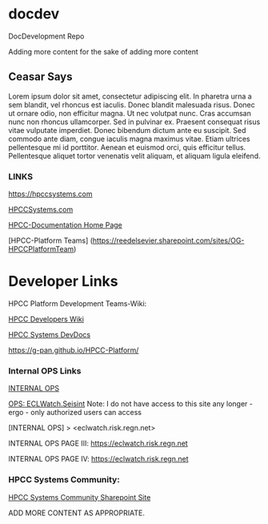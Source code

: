 # docdev
DocDevelopment Repo

Adding more content 
for the sake of adding more content

## Ceasar Says 

Lorem ipsum dolor sit amet, consectetur adipiscing elit. In pharetra urna a sem blandit, vel rhoncus est iaculis. Donec blandit malesuada risus. Donec ut ornare odio, non efficitur magna. Ut nec volutpat nunc. Cras accumsan nunc non rhoncus ullamcorper. Sed in pulvinar ex. Praesent consequat risus vitae vulputate imperdiet. Donec bibendum dictum ante eu suscipit. Sed commodo ante diam, congue iaculis magna maximus vitae. Etiam ultrices pellentesque mi id porttitor. Aenean et euismod orci, quis efficitur tellus. Pellentesque aliquet tortor venenatis velit aliquam, et aliquam ligula eleifend.

### LINKS 
<https://hpccsystems.com>

[HPCCSystems.com](https://hpccsystems.com)

[HPCC-Documentation Home Page](https://reedelsevier.sharepoint.com/sites/HPCCSystemsDocumentationHome)

[HPCC-Platform Teams] (https://reedelsevier.sharepoint.com/sites/OG-HPCCPlatformTeam)

# Developer Links
HPCC Platform Development Teams-Wiki:


[HPCC Developers Wiki](https://reedelsevier.sharepoint.com/:o:/r/sites/OG-HPCCPlatformTeam/SiteAssets/OG-HPCC%20Platform%20Team%20Notebook?d=wbadf11fdaa0145838b644423ace873c9&csf=1&web=1&e=8AvouV)

[HPCC Systems DevDocs](https://g-pan.github.io/HPCC-Platform/devdoc/README.html)

https://g-pan.github.io/HPCC-Platform/

### Internal OPS Links
[INTERNAL OPS](https://eclwatch.risk.regn.net)

[OPS: ECLWatch.Seisint](http://eclwatch.seisint.com/)
 Note: I do not have access to this site any longer - ergo -  only authorized users can access 
 
[INTERNAL OPS] > <eclwatch.risk.regn.net>

INTERNAL OPS PAGE III:  https://eclwatch.risk.regn.net

INTERNAL OPS PAGE IV:  <https://eclwatch.risk.regn.net>


### HPCC Systems Community:
[HPCC Systems Community Sharepoint Site](https://reedelsevier.sharepoint.com/:u:/r/sites/the_Link/HPCC/SitePages/Home.aspx?csf=1&web=1&e=ktxtBP)

ADD MORE CONTENT AS APPROPRIATE.
